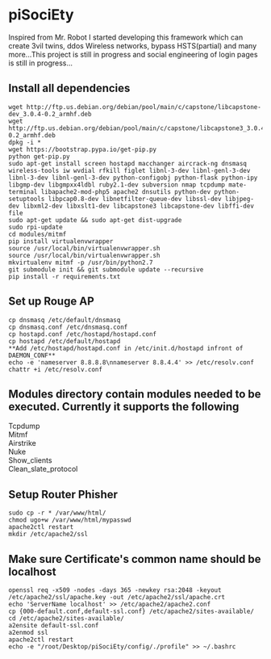 # piSociEty
Inspired from Mr. Robot I started developing this framework which can create 3vil twins, ddos Wireless networks, bypass HSTS(partial) and many more...This project is still in progress and social engineering of login pages is still in progress...

Install all dependencies
---------------------------------------------------------------------------------------------------
```
wget http://ftp.us.debian.org/debian/pool/main/c/capstone/libcapstone-dev_3.0.4-0.2_armhf.deb
wget http://ftp.us.debian.org/debian/pool/main/c/capstone/libcapstone3_3.0.4-0.2_armhf.deb
dpkg -i *
wget https://bootstrap.pypa.io/get-pip.py
python get-pip.py
sudo apt-get install screen hostapd macchanger aircrack-ng dnsmasq wireless-tools iw wvdial rfkill figlet libnl-3-dev libnl-genl-3-dev libnl-3-dev libnl-genl-3-dev python-configobj python-flask python-ipy libgmp-dev libgmpxx4ldbl ruby2.1-dev subversion nmap tcpdump mate-terminal libapache2-mod-php5 apache2 dnsutils python-dev python-setuptools libpcap0.8-dev libnetfilter-queue-dev libssl-dev libjpeg-dev libxml2-dev libxslt1-dev libcapstone3 libcapstone-dev libffi-dev file
sudo apt-get update && sudo apt-get dist-upgrade
sudo rpi-update
cd modules/mitmf
pip install virtualenvwrapper
source /usr/local/bin/virtualenvwrapper.sh
source /usr/local/bin/virtualenvwrapper.sh
mkvirtualenv mitmf -p /usr/bin/python2.7
git submodule init && git submodule update --recursive
pip install -r requirements.txt
```
Set up Rouge AP
---------------------------------------------------------------------------------------------------
```
cp dnsmasq /etc/default/dnsmasq
cp dnsmasq.conf /etc/dnsmasq.conf
cp hostapd.conf /etc/hostapd/hostapd.conf
cp hostapd /etc/default/hostapd
**Add /etc/hostapd/hostapd.conf in /etc/init.d/hostapd infront of DAEMON_CONF**
echo -e 'nameserver 8.8.8.8\nnameserver 8.8.4.4' >> /etc/resolv.conf
chattr +i /etc/resolv.conf
```
Modules directory contain modules needed to be executed. Currently it supports the following
---------------------------------------------------------------------------------------------------
Tcpdump  
Mitmf  
Airstrike  
Nuke  
Show_clients  
Clean_slate_protocol  

Setup Router Phisher
---------------------------------------------------------------------------------------------------
```
sudo cp -r * /var/www/html/
chmod ugo+w /var/www/html/mypasswd
apache2ctl restart
mkdir /etc/apache2/ssl
```

Make sure Certificate's common name should be localhost
---------------------------------------------------------------------------------------------------
```
openssl req -x509 -nodes -days 365 -newkey rsa:2048 -keyout /etc/apache2/ssl/apache.key -out /etc/apache2/ssl/apache.crt
echo 'ServerName localhost' >> /etc/apache2/apache2.conf
cp {000-default.conf,default-ssl.conf} /etc/apache2/sites-available/
cd /etc/apache2/sites-available/
a2ensite default-ssl.conf
a2enmod ssl
apache2ctl restart
echo -e "/root/Desktop/piSociEty/config/./profile" >> ~/.bashrc
```
